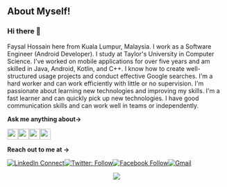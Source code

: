 
## About Myself!

### Hi there 👋

Faysal Hossain here from Kuala Lumpur, Malaysia. I work as a Software Engineer (Android Developer). I study at Taylor's University in Computer Science. I've worked on mobile applications for over five years and am skilled in Java, Android, Kotlin, and C++. I know how to create well-structured usage projects and conduct effective Google searches. I'm a hard worker and can work efficiently with little or no supervision. I'm passionate about learning new technologies and improving my skills. I'm a fast learner and can quickly pick up new technologies. I have good communication skills and can work well in teams or independently.

**Ask me anything about→**

<img src='https://img.shields.io/badge/Java-ED8B00?&style=for-the-badge&logo=java&logoColor=white' height='25'/><img src='https://img.shields.io/badge/kotlin-%230095D5.svg?&style=for-the-badge&logo=kotlin&logoColor=white' height='25'/><img src='https://img.shields.io/badge/Android-3DDC84?logo=android&logoColor=white&style=for-the-badge' height='25'/><img src='https://img.shields.io/badge/Python-3776AB?&style=for-the-badge&logo=python&logoColor=white' height='25'/>
  
  **Reach out to me at →**

[![LinkedIn Connect](https://img.shields.io/badge/LinkedIn-0077B5?style=for-the-badge&logo=linkedin&logoColor=white)](https://www.linkedin.com/in/fsfaysalcse/)[![Twitter: Follow](https://img.shields.io/badge/Twitter-1DA1F2?style=for-the-badge&logo=twitter&logoColor=white)](https://twitter.com/fsfaysalcse)[![Facebook Follow](https://img.shields.io/badge/Facebook-1877F2?style=for-the-badge&logo=facebook&logoColor=white)](https://www.facebook.com/fsfaysalcse/)[![Gmail](https://img.shields.io/badge/Gmail-D14836?style=for-the-badge&logo=gmail&logoColor=white)](mailto:fsfoysal15@gmail.com?subject=From%20GitHub&body=Hi,%20there.%20Found%20you%20from%20GitHub.)
<p align = "center">
<img src="https://github-readme-stats.vercel.app/api?username=fsfaysalcse&count_private=true&include_all_commits=true&show_icons=true&theme=gotham&line_height=25&hide_border=true">
</p>
